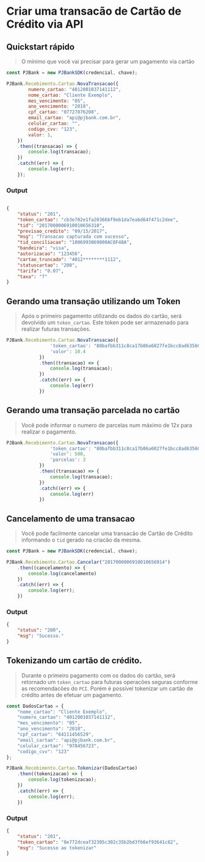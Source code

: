 
# Criar uma transacão de Cartão de Crédito via API

## Quickstart rápido

> O mínimo que você vai precisar para gerar um pagamento via cartão 

```javascript
const PJBank = new PJBankSDK(credencial, chave);

PJBank.Recebimento.Cartao.NovaTransacao({
        numero_cartao: "4012001037141112",
        nome_cartao: "Cliente Exemplo",
        mes_vencimento: "05",
        ano_vencimento: "2018",
        cpf_cartao: "07727876208",
        email_cartao: "api@pjbank.com.br",
        celular_cartao: "",
        codigo_cvv: "123",
        valor: 1,
    })
    .then((transacao) => {
        console.log(transacao);
    })
    .catch((err) => {
        console.log(err);
    });
```


### Output 
```json

{ 
    "status": "201",
    "token_cartao": "cb3e702e1fa20366bf9eb1da7eabd64f471c2dee",
    "tid": "2017000006910010656310",
    "previsao_credito": "09/15/2017",
    "msg": "Transacao capturada com sucesso",
    "tid_conciliacao": "1006993069000AC0F48A",
    "bandeira": "visa",
    "autorizacao": "123456",
    "cartao_truncado": "4012********1112",
    "statuscartao": "200",
    "tarifa": "0.07",
    "taxa": "7" 
}

```

## Gerando uma transação utilizando um Token

> Após o primeiro pagamento utilizando os dados do cartão, será devolvido um `token_cartao`. Este token pode ser armazenado para realizar futuras transações. 

```javascript
PJBank.Recebimento.Cartao.NovaTransacao({
                'token_cartao': "80bafbb311c8ca17b06a6027fe1bcc8ad635602a",
                'valor': 10.4
            })
            .then((transacao) => {
                console.log(transacao);
            })
            .catch((err) => {
                console.log(err)
            })
```

## Gerando uma transação parcelada no cartão 

> Você pode informar o numero de parcelas num máximo de 12x para realizar o pagamento.

```javascript
PJBank.Recebimento.Cartao.NovaTransacao({
                'token_cartao': "80bafbb311c8ca17b06a6027fe1bcc8ad635602a",
                'valor': 500, 
                'parcelas': 3
            })
            .then((transacao) => {
                console.log(transacao);
            })
            .catch((err) => {
                console.log(err)
            })
```



## Cancelamento de uma transacao 

> Você pode facilmente cancelar uma transacão de Cartão de Crédito informando o `tid` gerado na criacão da mesma.

```javascript
const PJBank = new PJBankSDK(credencial, chave);

PJBank.Recebimento.Cartao.Cancelar("2017000006910010656914")
    .then((cancelamento) => {
        console.log(cancelamento)
    })
    .catch((err) => {
        console.log(err);
    })
```

### Output 

```json
{
    "status": "200",
    "msg": "Sucesso."
}
```

## Tokenizando um cartão de crédito. 

> Durante o primeiro pagamento com os dados do cartão, será retornado um `token_cartao` para futuras operacões seguras conforme as recomendacões do `PCI`. Porém é possível tokenizar um cartão de crédito antes de efetuar um pagamento. 

```javascript
const DadosCartao = {
    "nome_cartao": "Cliente Exemplo",
    "numero_cartao": "4012001037141112",
    "mes_vencimento": "05",
    "ano_vencimento": "2018",
    "cpf_cartao": "64111456529",
    "email_cartao": "api@pjbank.com.br",
    "celular_cartao": "978456723",
    "codigo_cvv": "123"
};

PJBank.Recebimento.Cartao.Tokenizar(DadosCartao)
    .then((tokenizacao) => {
        console.log(tokenizacao);
    })
    .catch((err) => {
        console.log(err);
    })
```

### Output


```json
{ 
    "status": "201",
    "token_cartao": "8e772dceaf32305c302c35b2bd3f66ef93641c82",
    "msg": "Sucesso ao tokenizar" 
}
```
